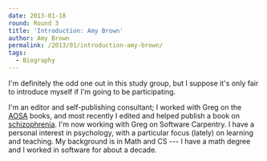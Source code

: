 ```yaml
---
date: 2013-01-18
round: Round 3
title: 'Introduction: Amy Brown'
author: Amy Brown
permalink: /2013/01/introduction-amy-brown/
tags:
  - Biography
---
```

I'm definitely the odd one out in this study group, but I suppose it's only fair to introduce myself if I'm going to be participating.

I'm an editor and self-publishing consultant; I worked with Greg on the [AOSA][1] books, and most recently I edited and helped publish a book on [schizophrenia][2]. I'm now working with Greg on Software Carpentry. I have a personal interest in psychology, with a particular focus (lately) on learning and teaching. My background is in Math and CS --- I have a math degree and I worked in software for about a decade.

 [1]: http://www.aosabook.org
 [2]: http://www.josephpolimeni.com

